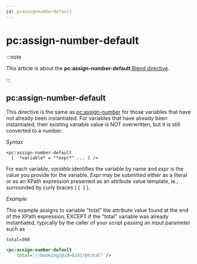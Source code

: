 ```yaml
---
id: pcassignnumberdefault
---
```


# pc:assign-number-default




:::note

This article is about the **pc:assign-number-default**[ Blend directive](/docs/Repositories/Blend_directives).

:::

## **pc:assign-number-default**

This directive is the same as [pc:assign-number](/docs/Repositories/Blend_directives/pcassignnumber.md) for those variables that have not already been instantiated. For variables that have already been instantiated, their existing variable value is NOT overwritten, but it is still converted to a number.

*Syntax*

```
<pc:assign-number-default
  [  *variable* = "*expr*" ... ] />
```

For each variable, *variable* identifies the variable by name and *expr* is the value you provide for the variable. *Expr* may be submitted either as a literal or as an XPath expression presented as an attribute value template, ie., surrounded by curly braces ( {  } ).

*Example*

This example assigns to variable "total" the attribute value found at the end of the XPath expression, EXCEPT if the "total" variable was already instantiated, typically by the caller of your script passing an input parameter such as

```
total=500
```

```xml
<pc:assign-number-default
    total="//booking[@id=$id]/@total" />
```

 